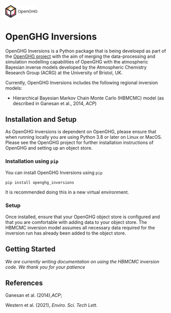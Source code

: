 <img src="https://github.com/openghg/logo/raw/main/OpenGHG_Logo_Landscape.png" width="100">

# OpenGHG Inversions 

OpenGHG Inversions is a Python package that is being develoepd as part of the [OpenGHG project](https://openghg.org) with the aim of merging the data-processing and simulation modelling capabilities of OpenGHG with the atmospheric Bayesian inverse models developed by the Atmospheric Chemistry Research Group (ACRG) at the University of Bristol, UK. 

Currently, OpenGHG Inversions includes the following regional inversion models:
- Hierarchical Bayesian Markov Chain Monte Carlo (HBMCMC) model (as described in Ganesan et al., 2014, _ACP_)

## Installation and Setup
As OpenGHG Inversions is dependent on OpenGHG, please ensure that when running locally you are using Python 3.8 or later on Linux or MacOS. Please see the OpenGHG project for further installation instructions of OpenGHG and setting up an object store.  

### Installation using `pip`
You can install OpenGHG Inversions using `pip` 
```bash
pip install openghg_inversions
```
It is recommended doing this in a new virtual environment.

### Setup
Once installed, ensure that your OpenGHG object store is configured and that you are comfortable with adding data to your object store. The HBMCMC inversion model assumes all necessary data required for the inversion run has already been added to the object store.  

## Getting Started
_We are currently writing documentation on using the HBMCMC inversion code. We thank you for your patience_

## References
Ganesan et al. (2014),_ACP_; 

Western et al. (2021), _Enviro. Sci. Tech Lett._

